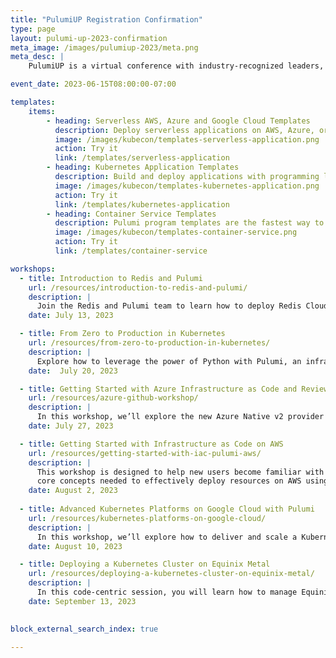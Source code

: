 ```yaml
---
title: "PulumiUP Registration Confirmation"
type: page
layout: pulumi-up-2023-confirmation
meta_image: /images/pulumiup-2023/meta.png
meta_desc: |
    PulumiUP is a virtual conference with industry-recognized leaders, demos, and panel discussions about the future of IaC, Platform Engineering & DevOps and Cloud

event_date: 2023-06-15T08:00:00-07:00

templates:
    items:
        - heading: Serverless AWS, Azure and Google Cloud Templates
          description: Deploy serverless applications on AWS, Azure, or Google Cloud Platform.
          image: /images/kubecon/templates-serverless-application.png
          action: Try it
          link: /templates/serverless-application
        - heading: Kubernetes Application Templates
          description: Build and deploy applications with programming languages and deploying them to your Kubernetes clusters.
          image: /images/kubecon/templates-kubernetes-application.png
          action: Try it
          link: /templates/kubernetes-application
        - heading: Container Service Templates
          description: Pulumi program templates are the fastest way to deploy container services on AWS, Azure, or Google Cloud Platform.
          image: /images/kubecon/templates-container-service.png
          action: Try it
          link: /templates/container-service

workshops:
  - title: Introduction to Redis and Pulumi
    url: /resources/introduction-to-redis-and-pulumi/
    description: |
      Join the Redis and Pulumi team to learn how to deploy Redis Cloud resources on any cloud using any programming language with Pulumi.
    date: July 13, 2023

  - title: From Zero to Production in Kubernetes
    url: /resources/from-zero-to-production-in-kubernetes/
    description: |
      Explore how to leverage the power of Python with Pulumi, an infrastructure as code platform to define and manage your Kubernetes deployments.
    date:  July 20, 2023

  - title: Getting Started with Azure Infrastructure as Code and Review Stacks
    url: /resources/azure-github-workshop/
    description: |
      In this workshop, we’ll explore the new Azure Native v2 provider and Pulumi Review Stacks on GitHub
    date: July 27, 2023

  - title: Getting Started with Infrastructure as Code on AWS
    url: /resources/getting-started-with-iac-pulumi-aws/
    description: |
      This workshop is designed to help new users become familiar with the
      core concepts needed to effectively deploy resources on AWS using Pulumi.
    date: August 2, 2023
  
  - title: Advanced Kubernetes Platforms on Google Cloud with Pulumi
    url: /resources/kubernetes-platforms-on-google-cloud/
    description: |
      In this workshop, we’ll explore how to deliver and scale a Kubernetes platform on Google Cloud.
    date: August 10, 2023

  - title: Deploying a Kubernetes Cluster on Equinix Metal
    url: /resources/deploying-a-kubernetes-cluster-on-equinix-metal/
    description: |
      In this code-centric session, you will learn how to manage Equinix Metal resources using Pulumi and the new Equinix Pulumi provider.
    date: September 13, 2023
  

block_external_search_index: true

---
```

